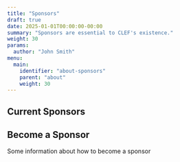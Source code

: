 ```yaml
---
title: "Sponsors"
draft: true
date: 2025-01-01T00:00:00-00:00
summary: "Sponsors are essential to CLEF's existence."
weight: 30
params:
  author: "John Smith"
menu:
  main:
    identifier: "about-sponsors"
    parent: "about"
    weight: 30
---
```


## Current Sponsors



## Become a Sponsor

Some information about how to become a sponsor